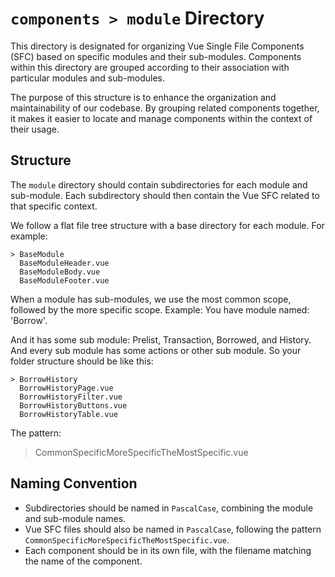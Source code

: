 # `components > module` Directory

This directory is designated for organizing Vue Single File Components (SFC) based on specific modules and their sub-modules. Components within this directory are grouped according to their association with particular modules and sub-modules.

The purpose of this structure is to enhance the organization and maintainability of our codebase. By grouping related components together, it makes it easier to locate and manage components within the context of their usage.

## Structure

The `module` directory should contain subdirectories for each module and sub-module. Each subdirectory should then contain the Vue SFC related to that specific context.

We follow a flat file tree structure with a base directory for each module. For example:

```
> BaseModule
  BaseModuleHeader.vue
  BaseModuleBody.vue
  BaseModuleFooter.vue
```

When a module has sub-modules, we use the most common scope, followed by the more specific scope.
Example:
You have module named: 'Borrow'.

And it has some sub module: Prelist, Transaction, Borrowed, and History.
And every sub module has some actions or other sub module.
So your folder structure should be like this:

```
> BorrowHistory
  BorrowHistoryPage.vue
  BorrowHistoryFilter.vue
  BorrowHistoryButtons.vue
  BorrowHistoryTable.vue
```

The pattern:

> CommonSpecificMoreSpecificTheMostSpecific.vue

## Naming Convention

- Subdirectories should be named in `PascalCase`, combining the module and sub-module names.
- Vue SFC files should also be named in `PascalCase`, following the pattern `CommonSpecificMoreSpecificTheMostSpecific.vue`.
- Each component should be in its own file, with the filename matching the name of the component.
